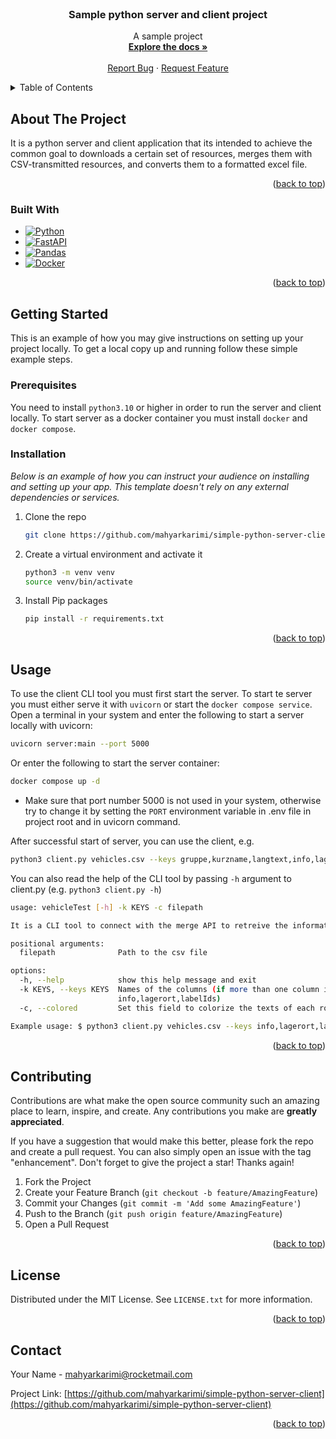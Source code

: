 
<!-- PROJECT LOGO -->
<br />
<div align="center">
  <h3 align="center">Sample python server and client project</h3>

  <p align="center">
    A sample project
    <br />
    <a href="https://github.com/mahyarkarimi/simple-python-server-client"><strong>Explore the docs »</strong></a>
    <br />
    <br />
    <a href="https://github.com/mahyarkarimi/simple-python-server-client/issues">Report Bug</a>
    ·
    <a href="https://github.com/mahyarkarimi/simple-python-server-client/issues">Request Feature</a>
  </p>
</div>



<!-- TABLE OF CONTENTS -->
<details>
  <summary>Table of Contents</summary>
  <ol>
    <li>
      <a href="#about-the-project">About The Project</a>
      <ul>
        <li><a href="#built-with">Built With</a></li>
      </ul>
    </li>
    <li>
      <a href="#getting-started">Getting Started</a>
      <ul>
        <li><a href="#prerequisites">Prerequisites</a></li>
        <li><a href="#installation">Installation</a></li>
      </ul>
    </li>
    <li><a href="#usage">Usage</a></li>
    <li><a href="#contributing">Contributing</a></li>
    <li><a href="#license">License</a></li>
  </ol>
</details>



<!-- ABOUT THE PROJECT -->
## About The Project

It is a python server and client application that its intended to achieve the common goal to downloads a certain set of resources, merges them with CSV-transmitted resources, and converts them to a formatted excel file.

<p align="right">(<a href="#readme-top">back to top</a>)</p>



### Built With

* [![Python][Python]][Python-url]
* [![FastAPI][FastAPI]][FastAPI-url]
* [![Pandas][Pandas]][Pandas-url]
* [![Docker][Docker]][Docker-url]

<p align="right">(<a href="#readme-top">back to top</a>)</p>



<!-- GETTING STARTED -->
## Getting Started

This is an example of how you may give instructions on setting up your project locally.
To get a local copy up and running follow these simple example steps.

### Prerequisites

You need to install `python3.10` or higher in order to run the server and client locally.
To start server as a docker container you must install `docker` and `docker compose`.


### Installation

_Below is an example of how you can instruct your audience on installing and setting up your app. This template doesn't rely on any external dependencies or services._

1. Clone the repo
   ```sh
   git clone https://github.com/mahyarkarimi/simple-python-server-client.git
   ```
2. Create a virtual environment and activate it
   ```sh
   python3 -m venv venv
   source venv/bin/activate
   ```
3. Install Pip packages
   ```sh
   pip install -r requirements.txt
   ```

<p align="right">(<a href="#readme-top">back to top</a>)</p>


<!-- USAGE EXAMPLES -->
## Usage

To use the client CLI tool you must first start the server. To start te server you must either serve it with `uvicorn` or start the `docker compose service`. Open a terminal in your system and enter the following to start a server locally with uvicorn:

  ```sh
  uvicorn server:main --port 5000
  ```

Or enter the following to start the server container:

  ```sh
  docker compose up -d
  ```

* Make sure that port number 5000 is not used in your system, otherwise try to change it by setting the `PORT` environment variable in .env file in project root and in uvicorn command.

After successful start of server, you can use the client, e.g.

  ```sh
  python3 client.py vehicles.csv --keys gruppe,kurzname,langtext,info,lagerort -c
  ```

You can also read the help of the CLI tool by passing `-h` argument to client.py (e.g. `python3 client.py -h`)

  ```sh
  usage: vehicleTest [-h] -k KEYS -c filepath

  It is a CLI tool to connect with the merge API to retreive the information of cars

  positional arguments:
    filepath              Path to the csv file

  options:
    -h, --help            show this help message and exit
    -k KEYS, --keys KEYS  Names of the columns (if more than one column is specified it should be separated by comma e.g. --keys
                          info,lagerort,labelIds)
    -c, --colored         Set this field to colorize the texts of each row based on labelIds colorCode

  Example usage: $ python3 client.py vehicles.csv --keys info,lagerort,labelIds -c
  ```


<p align="right">(<a href="#readme-top">back to top</a>)</p>

<!-- CONTRIBUTING -->
## Contributing

Contributions are what make the open source community such an amazing place to learn, inspire, and create. Any contributions you make are **greatly appreciated**.

If you have a suggestion that would make this better, please fork the repo and create a pull request. You can also simply open an issue with the tag "enhancement".
Don't forget to give the project a star! Thanks again!

1. Fork the Project
2. Create your Feature Branch (`git checkout -b feature/AmazingFeature`)
3. Commit your Changes (`git commit -m 'Add some AmazingFeature'`)
4. Push to the Branch (`git push origin feature/AmazingFeature`)
5. Open a Pull Request

<p align="right">(<a href="#readme-top">back to top</a>)</p>



<!-- LICENSE -->
## License

Distributed under the MIT License. See `LICENSE.txt` for more information.

<p align="right">(<a href="#readme-top">back to top</a>)</p>


<!-- CONTACT -->
## Contact

Your Name - mahyarkarimi@rocketmail.com

Project Link: [https://github.com/mahyarkarimi/simple-python-server-client](https://github.com/mahyarkarimi/simple-python-server-client)

<p align="right">(<a href="#readme-top">back to top</a>)</p>

[Python]: https://img.shields.io/badge/python-000000?style=for-the-badge&logo=python
[Python-url]: https://python.org/
[FastAPI]: https://img.shields.io/badge/fastapi-20232A?style=for-the-badge&logo=fastapi&logoColor=61DAFB
[FastAPI-url]: https://fastapi.tiangolo.com/
[Pandas]: https://img.shields.io/badge/pandas-35495E?style=for-the-badge&logo=pandas&logoColor=4FC08D
[Pandas-url]: https://pandas.pydata.org/
[Docker]: https://img.shields.io/badge/docker-0000DD?style=for-the-badge&logo=docker&logoColor=white
[Docker-url]: https://docker.com/